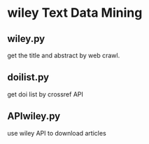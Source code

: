 # wiley Text Data Mining
## wiley.py
get the title and abstract by web crawl.

## doilist.py
get doi list by crossref API

## APIwiley.py
use wiley API to download articles